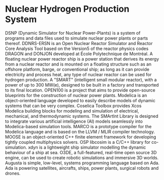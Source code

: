 # Nuclear Hydrogen Production System

DSNP (Dynamic Simulator for Nuclear Power-Plants) is a system of programs and data files used to simulate nuclear power plants or parts thereof. DDNRS-ERSN is an Open Nuclear Reactor Simulator and Reactor Core Analysis Tool based on the Version5 of the reactor physics codes DRAGON and DONJON developed at École Polytechnique de Montréal. A floating nuclear power reactor ship is a power station that derives its energy from a nuclear reactor and is mounted on a floating structure such as an offshore platform, barge, or conventional ship; as long as it can provide electricity and process heat, any type of nuclear reactor can be used for hydrogen production. A "SMART" (intelligent small modular reactor), with a power of up to 300 MW(e), designed to be built in a factory and transported to its final location. OPEN100 is a project that aims to provide open-source blueprints for the construction of nuclear power plants. Modelica is an object-oriented language developed to easily describe models of dynamic systems that can be very complex. Coselica Toolbox provides Xcos Modelica building blocks for modeling and simulation of electrical, mechanical, and thermodynamic systems. The SMArtInt Library is designed to integrate various artificial intelligence (AI) models seamlessly into Modelica-based simulation tools. MARCO is a prototype compiler for the Modelica language and is based on the LLVM / MLIR compiler technology. MOOSE is an object-oriented C++ finite element framework for developing tightly coupled multiphysics solvers. OSP libcosim is a C/C++ library for co-simulation. xdyn is a lightweight ship simulator modelling the dynamic behaviour of a ship at sea. O3DE, a full-featured, real-time open source 3D engine, can be used to create robotic simulations and immersive 3D worlds. Augusta is simple, low-level, systems programming language based on Ada. Ada is powering satellites, aircrafts, ships, power plants, surgical robots and drones.

